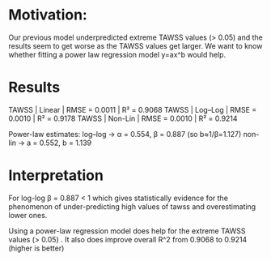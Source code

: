 # Motivation:
Our previous model underpredicted extreme TAWSS values (> 0.05) and the results seem to get worse as the TAWSS values get larger. We want to know whether fitting a power law regression model y=ax^b would help.

# Results
TAWSS  | Linear   | RMSE = 0.0011 | R² = 0.9068
TAWSS  | Log–Log  | RMSE = 0.0010 | R² = 0.9178
TAWSS  | Non-Lin  | RMSE = 0.0010 | R² = 0.9214

Power-law estimates:
  log–log →    α = 0.554, β = 0.887  (so b≈1/β=1.127)
  non-lin →  a = 0.552, b = 1.139

# Interpretation
For log-log β = 0.887 < 1 which gives statistically evidence for the phenomenon of under-predicting high values of tawss and overestimating lower ones.

Using a power-law regression model does help for the extreme TAWSS values (> 0.05) . It also does improve overall R^2 from 0.9068 to 0.9214 (higher is better)